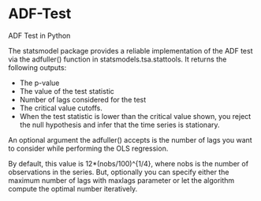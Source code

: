 # ADF-Test

ADF Test in Python

The statsmodel package provides a reliable implementation of the ADF test via the adfuller() function in statsmodels.tsa.stattools. It returns the following outputs:

* The p-value
* The value of the test statistic
* Number of lags considered for the test
* The critical value cutoffs.
* When the test statistic is lower than the critical value shown, you reject the null hypothesis and infer that the time series is stationary.

An optional argument the adfuller() accepts is the number of lags you want to consider while performing the OLS regression.

By default, this value is 12*(nobs/100)^{1/4}, where nobs is the number of observations in the series. But, optionally you can specify either the maximum number of lags with maxlags parameter or let the algorithm compute the optimal number iteratively.
